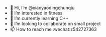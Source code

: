 - 👋 Hi, I’m @xiaoyaodingchunqiu
- 👀 I’m interested in fitness
- 🌱 I’m currently learning C++
- 💞️ I’m looking to collaborate on small project
- 📫 How to reach me :wechat:z542727363

<!---
xiaoyaodingchunqiu/xiaoyaodingchunqiu is a ✨ special ✨ repository because its `README.md` (this file) appears on your GitHub profile.
You can click the Preview link to take a look at your changes.
--->
